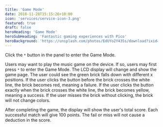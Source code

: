 ```yaml
---
title: 'Game Mode'
date: 2018-11-28T15:15:26+10:00
icon: 'services/service-icon-3.png'
featured: true
draft: false
heroHeading: 'Game Mode'
heroSubHeading: 'Fantastic gaming experiences with Pico'
heroBackground: 'https://unsplash.com/photos/EdUYo2Y435s/download?ixid=MnwxMjA3fDB8MXxzZWFyY2h8MTV8fHN3aXRjaHxlbnwwfHx8fDE2NzE4MTY4OTY&force=true'
---
```

Click the `*` button in the panel to enter the Game Mode.

Users may want to play the music game on the device. If so, users may first press `*` to enter the Game Mode. The LCD display will change and show the game page. The user could see the green brick falls down with different x positions. If the user clicks the button before the brick crosses the white line, the brick becomes red, meaning a failure. If the user clicks the button exactly when the brick crosses the white line, the brick becomes yellow, meaning a success. If the user misses the brick without clicking, the brick will not change colors.

After completing the game, the display will show the user's total score. Each successful match will give 100 points. The fail or miss will not cause a deduction in the score.